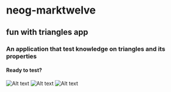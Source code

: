 # neog-marktwelve
 

## fun with triangles app
### An application that test knowledge on triangles and its properties
#### Ready to test?
![Alt text](/neog-marktwelve/images/app1.png?raw=true  " App")
![Alt text](/neog-marktwelve/images/app2.png?raw=true "App Test")
![Alt text](/neog-marktwelve/images/app3.pngraw=true " App Test")

